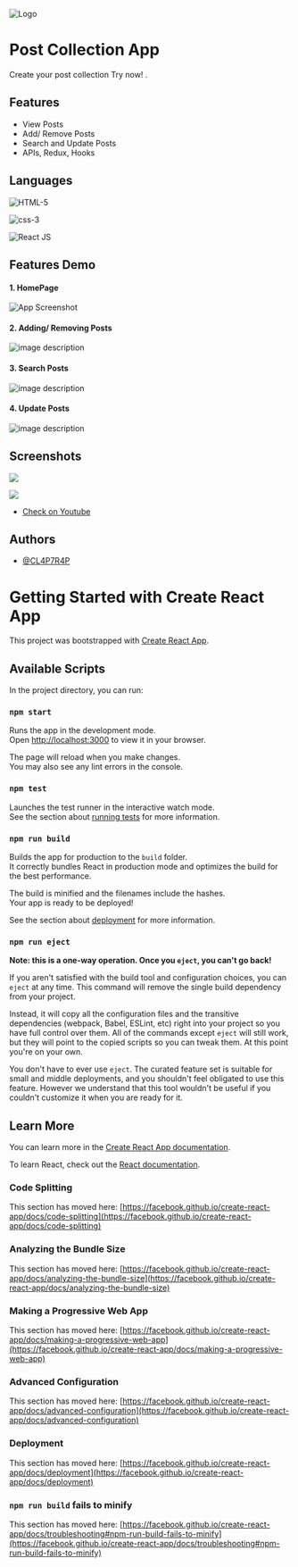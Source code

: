 
![Logo](https://image.architonic.com/img_pro2-4/144/0241/post-wdpo1702-b.jpg)
# Post Collection App

Create your post collection Try now! .


## Features

- View Posts
- Add/ Remove Posts  
- Search and Update Posts
- APIs, Redux, Hooks




## Languages



![HTML-5](https://img.shields.io/badge/1-HTML%205-yellow)

![css-3](https://img.shields.io/badge/2-CSS%203-blue)

![React JS](https://img.shields.io/badge/3-React%20JS%20+%20Redux-green)


## Features Demo

#### 1. HomePage

![App Screenshot](https://user-images.githubusercontent.com/57012258/243109748-8607b580-b675-465f-b912-67fff3ba7cd7.gif)

#### 2. Adding/ Removing Posts
![image description](https://user-images.githubusercontent.com/57012258/243109723-d0982415-747a-402d-96ac-5780ea2190f9.gif)
 

#### 3. Search Posts 
![image description](https://user-images.githubusercontent.com/57012258/243109612-f8c36d58-bfa1-44e6-b0cb-44e04cc563bb.gif)

#### 4. Update Posts 
![image description](https://user-images.githubusercontent.com/57012258/243109680-f77071c7-e6e6-4d73-8f7d-d5a55ab677f0.gif)

 

 
## Screenshots



![](https://user-images.githubusercontent.com/57012258/243108854-c3415241-08a4-474c-bf84-a9176b0a0447.png)

![](https://user-images.githubusercontent.com/57012258/243108846-663b3263-8eda-4855-a1b1-a6557abc788a.png)

 

 
- [Check on Youtube](https://youtu.be/IsBkKkcH5Dk)

## Authors

- [@CL4P7R4P](https://github.com/CL4P7R4P-97)

#
# Getting Started with Create React App

This project was bootstrapped with [Create React App](https://github.com/facebook/create-react-app).

## Available Scripts

In the project directory, you can run:

### `npm start`

Runs the app in the development mode.\
Open [http://localhost:3000](http://localhost:3000) to view it in your browser.

The page will reload when you make changes.\
You may also see any lint errors in the console.

### `npm test`

Launches the test runner in the interactive watch mode.\
See the section about [running tests](https://facebook.github.io/create-react-app/docs/running-tests) for more information.

### `npm run build`

Builds the app for production to the `build` folder.\
It correctly bundles React in production mode and optimizes the build for the best performance.

The build is minified and the filenames include the hashes.\
Your app is ready to be deployed!

See the section about [deployment](https://facebook.github.io/create-react-app/docs/deployment) for more information.

### `npm run eject`

**Note: this is a one-way operation. Once you `eject`, you can't go back!**

If you aren't satisfied with the build tool and configuration choices, you can `eject` at any time. This command will remove the single build dependency from your project.

Instead, it will copy all the configuration files and the transitive dependencies (webpack, Babel, ESLint, etc) right into your project so you have full control over them. All of the commands except `eject` will still work, but they will point to the copied scripts so you can tweak them. At this point you're on your own.

You don't have to ever use `eject`. The curated feature set is suitable for small and middle deployments, and you shouldn't feel obligated to use this feature. However we understand that this tool wouldn't be useful if you couldn't customize it when you are ready for it.

## Learn More

You can learn more in the [Create React App documentation](https://facebook.github.io/create-react-app/docs/getting-started).

To learn React, check out the [React documentation](https://reactjs.org/).

### Code Splitting

This section has moved here: [https://facebook.github.io/create-react-app/docs/code-splitting](https://facebook.github.io/create-react-app/docs/code-splitting)

### Analyzing the Bundle Size

This section has moved here: [https://facebook.github.io/create-react-app/docs/analyzing-the-bundle-size](https://facebook.github.io/create-react-app/docs/analyzing-the-bundle-size)

### Making a Progressive Web App

This section has moved here: [https://facebook.github.io/create-react-app/docs/making-a-progressive-web-app](https://facebook.github.io/create-react-app/docs/making-a-progressive-web-app)

### Advanced Configuration

This section has moved here: [https://facebook.github.io/create-react-app/docs/advanced-configuration](https://facebook.github.io/create-react-app/docs/advanced-configuration)

### Deployment

This section has moved here: [https://facebook.github.io/create-react-app/docs/deployment](https://facebook.github.io/create-react-app/docs/deployment)

### `npm run build` fails to minify

This section has moved here: [https://facebook.github.io/create-react-app/docs/troubleshooting#npm-run-build-fails-to-minify](https://facebook.github.io/create-react-app/docs/troubleshooting#npm-run-build-fails-to-minify)

